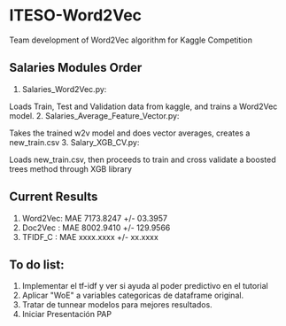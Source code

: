 # ITESO-Word2Vec
Team development of Word2Vec algorithm for Kaggle Competition

## Salaries Modules Order
1. Salaries_Word2Vec.py: 

  Loads Train, Test and Validation data from kaggle, and trains a Word2Vec model.
2. Salaries_Average_Feature_Vector.py:

  Takes the trained w2v model and does vector averages, creates a new_train.csv
3. Salary_XGB_CV.py:

  Loads new_train.csv, then proceeds to train and cross validate a boosted trees method through XGB library

## Current Results
	
1. Word2Vec: MAE 7173.8247 +/- 03.3957
2. Doc2Vec : MAE 8002.9410 +/- 129.9566
2. TFIDF_C : MAE xxxx.xxxx +/- xx.xxxx

## To do list:
1. Implementar el tf-idf y ver si ayuda al poder predictivo en el tutorial
2. Aplicar "WoE" a variables categoricas de dataframe original. 
3. Tratar de tunnear modelos para mejores resultados. 
4. Iniciar Presentación PAP

  
